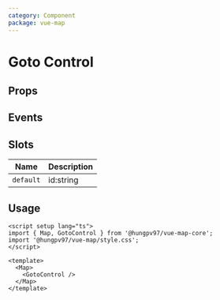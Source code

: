 ```yaml
---
category: Component
package: vue-map
---
```


# Goto Control

<FunctionInfo :frontmatter="$frontmatter" fn="GotoControl" />

## Props

<!--@include: ../ModuleContainer/props.md-->

## Events

## Slots

| Name      | Description |
| --------- | ----------- |
| `default` | id:string   |

## Usage

```vue
<script setup lang="ts">
import { Map, GotoControl } from '@hungpv97/vue-map-core';
import '@hungpv97/vue-map/style.css';
</script>

<template>
  <Map>
    <GotoControl />
  </Map>
</template>
```
